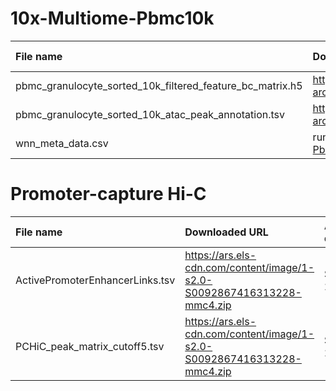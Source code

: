 # 10x-Multiome-Pbmc10k

| File name                                                 | Downloaded URL                                                                                                                          | Access date  |
| :-------------------------------------------------------- | :-------------------------------------------------------------------------------------------------------------------------------------- | :----------- |
| pbmc_granulocyte_sorted_10k_filtered_feature_bc_matrix.h5 | https://cf.10xgenomics.com/samples/cell-arc/1.0.0/pbmc_granulocyte_sorted_10k/pbmc_granulocyte_sorted_10k_filtered_feature_bc_matrix.h5 | Jan 14, 2021 |
| pbmc_granulocyte_sorted_10k_atac_peak_annotation.tsv      | https://cf.10xgenomics.com/samples/cell-arc/1.0.0/pbmc_granulocyte_sorted_10k/pbmc_granulocyte_sorted_10k_atac_peak_annotation.tsv      | Jan 14, 2021 |
| wnn_meta_data.csv                                         | running https://github.com/gao-lab/GLUE/blob/master/data/download/10x-Multiome-Pbmc10k/wnn.r                                            | Jan 14, 2021 |

# Promoter-capture Hi-C
| File name                       | Downloaded URL                                                          | Access date |
| :------------------------------ | :---------------------------------------------------------------------- | :---------- |
| ActivePromoterEnhancerLinks.tsv | https://ars.els-cdn.com/content/image/1-s2.0-S0092867416313228-mmc4.zip | Sep 5, 2016 |
| PCHiC_peak_matrix_cutoff5.tsv   | https://ars.els-cdn.com/content/image/1-s2.0-S0092867416313228-mmc4.zip | Sep 5, 2016 |
